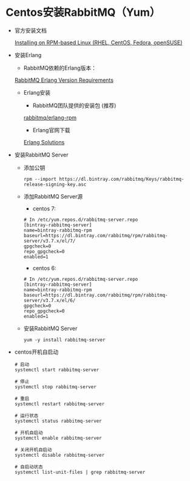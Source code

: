 # Centos安装RabbitMQ（Yum）

* 官方安装文档

    [Installing on RPM-based Linux (RHEL, CentOS, Fedora, openSUSE)](http://www.rabbitmq.com/install-rpm.html)

* 安装Erlang

    * RabbitMQ依赖的Erlang版本：

    [RabbitMQ Erlang Version Requirements](https://www.rabbitmq.com/which-erlang.html)

    * Erlang安装

        * RabbitMQ团队提供的安装包 (推荐)

        [rabbitmq/erlang-rpm](https://github.com/rabbitmq/erlang-rpm)

        * Erlang官网下载

        [Erlang Solutions](https://www.erlang-solutions.com/resources/download.html)

* 安装RabbitMQ Server

    * 添加公钥

        ```
        rpm --import https://dl.bintray.com/rabbitmq/Keys/rabbitmq-release-signing-key.asc
        ```

    * 添加RabbitMQ Server源

        * centos 7:

        ```
        # In /etc/yum.repos.d/rabbitmq-server.repo
        [bintray-rabbitmq-server]
        name=bintray-rabbitmq-rpm
        baseurl=https://dl.bintray.com/rabbitmq/rpm/rabbitmq-server/v3.7.x/el/7/
        gpgcheck=0
        repo_gpgcheck=0
        enabled=1
        ```

        * centos 6:

        ```
        # In /etc/yum.repos.d/rabbitmq-server.repo
        [bintray-rabbitmq-server]
        name=bintray-rabbitmq-rpm
        baseurl=https://dl.bintray.com/rabbitmq/rpm/rabbitmq-server/v3.7.x/el/6/
        gpgcheck=0
        repo_gpgcheck=0
        enabled=1
        ```

    * 安装RabbitMQ Server

        ```
        yum -y install rabbitmq-server
        ```

* centos开机自启动

    ```
    # 启动
    systemctl start rabbitmq-server

    # 停止
    systemctl stop rabbitmq-server

    # 重启
    systemctl restart rabbitmq-server

    # 运行状态
    systemctl status rabbitmq-server

    # 开机自启动
    systemctl enable rabbitmq-server

    # 关闭开机自启动
    systemctl disable rabbitmq-server

    # 自启动状态
    systemctl list-unit-files | grep rabbitmq-server
    ```
